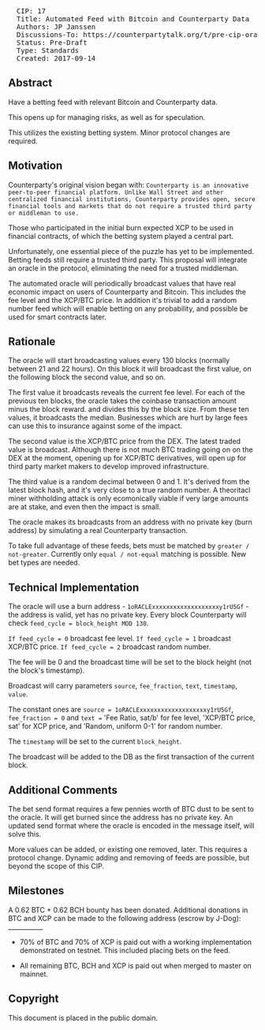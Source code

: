 <pre>
  CIP: 17
  Title: Automated Feed with Bitcoin and Counterparty Data
  Authors: JP Janssen
  Discussions-To: https://counterpartytalk.org/t/pre-cip-oracle-for-xcp-btc-derivatives-fee-hedging-lottery/3743
  Status: Pre-Draft
  Type: Standards
  Created: 2017-09-14
</pre>

## Abstract ##

Have a betting feed with relevant Bitcoin and Counterparty data. 

This opens up for managing risks, as well as for speculation.

This utilizes the existing betting system. Minor protocol changes are required.

## Motivation ##

Counterparty's original vision began with: `Counterparty is an innovative peer-to-peer financial platform. Unlike Wall Street and other centralized financial institutions, Counterparty provides open, secure financial tools and markets that do not require a trusted third party or middleman to use.`

Those who participated in the initial burn expected XCP to be used in financial contracts, of which the betting system played a central part.

Unfortunately, one essential piece of the puzzle has yet to be implemented. Betting feeds still require a trusted third party. This proposal will integrate an oracle in the protocol, eliminating the need for a trusted middleman.

The automated oracle will periodically broadcast values that have real economic impact on users of Counterparty and Bitcoin. This includes the fee level and the XCP/BTC price. In addition it's trivial to add a random number feed which will enable betting on any probability, and possible be used for smart contracts later.  

## Rationale ##

The oracle will start broadcasting values every 130 blocks (normally between 21 and 22 hours). On this block it will broadcast the first value, on the following block the second value, and so on.

The first value it broadcasts reveals the current fee level. For each of the previous ten blocks, the oracle takes the coinbase transaction amount minus the block reward. and divides this by the block size. From these ten values, it broadcasts the median. Businesses which are hurt by large fees can use this to insurance against some of the impact.

The second value is the XCP/BTC price from the DEX. The latest traded value is broadcast. Although there is not much BTC trading going on on the DEX at the moment, opening up for XCP/BTC derivatives, will open up for third party market makers to develop improved infrastructure.

The third value is a random decimal between 0 and 1. It's derived from the latest block hash, and it's very close to a true random number. A theoritacl miner withholding attack is only ecomonically viable if very large amounts are at stake, and even then the impact is small. 

The oracle makes its broadcasts from an address with no private key (burn address) by simulating a real Counterparty transaction.

To take full advantage of these feeds, bets must be matched by `greater / not-greater`. Currently only `equal / not-equal` matching is possible. New bet types are needed. 

## Technical Implementation ##

The oracle will use a burn address - `1oRACLExxxxxxxxxxxxxxxxxxxy1rU5Gf` - the address is valid, yet has no private key.
Every block Counterparty will check `feed_cycle = block_height MOD 130`.

`If feed_cycle = 0` broadcast fee level.
`If feed_cycle = 1` broadcast XCP/BTC price.
`If feed_cycle = 2` broadcast random number.

The fee will be 0 and the broadcast time will be set to the block height (not the block's timestamp).

Broadcast will carry parameters `source`, `fee_fraction`, `text`, `timestamp`, `value`.

The constant ones are `source = 1oRACLExxxxxxxxxxxxxxxxxxxy1rU5Gf`, `fee_fraction = 0` and `text =` 'Fee Ratio, sat/b' for fee level, 'XCP/BTC price, sat' for XCP price, and 'Random, uniform 0-1' for random number.

The `timestamp` will be set to the current `block_height`.

The broadcast will be added to the DB as the first transaction of the current block.

## Additional Comments ##

The bet send format requires a few pennies worth of BTC dust to be sent to the oracle. It will get burned since the address has no private key. An updated send format where the oracle is encoded in the message itself, will solve this. 

More values can be added, or existing one removed, later. This requires a protocol change. Dynamic adding and removing of feeds are possible, but beyond the scope of this CIP.

## Milestones ##

A 0.62 BTC + 0.62 BCH bounty has been donated.
Additional donations in BTC and XCP can be made to the following address (escrow by J-Dog): ___________

* 70% of BTC and 70% of XCP is paid out with a working implementation demonstrated on testnet. This included placing bets on the feed.

* All remaining BTC, BCH and XCP is paid out when merged to master on mainnet.

## Copyright ##

This document is placed in the public domain.
